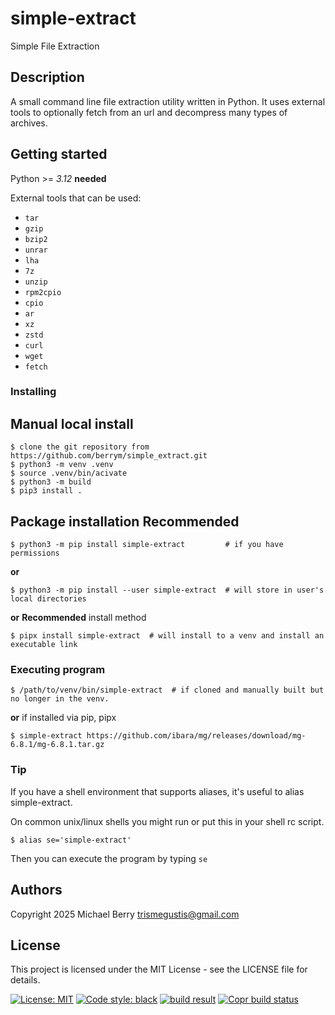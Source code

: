 # simple-extract

Simple File Extraction

## Description

A small command line file extraction utility written in Python. It uses external tools to optionally fetch from an url and decompress many types of archives.

## Getting started

Python >= *3.12* **needed**

External tools that can be used:

- `tar`
- `gzip`
- `bzip2`
- `unrar`
- `lha`
- `7z`
- `unzip`
- `rpm2cpio`
- `cpio`
- `ar`
- `xz`
- `zstd`
- `curl`
- `wget`
- `fetch`

### Installing

## Manual local install

    $ clone the git repository from https://github.com/berrym/simple_extract.git
    $ python3 -m venv .venv
    $ source .venv/bin/acivate
    $ python3 -m build
    $ pip3 install .

## Package installation **Recommended**

    $ python3 -m pip install simple-extract         # if you have permissions

**or**

    $ python3 -m pip install --user simple-extract  # will store in user's local directories

**or** **Recommended** install method

    $ pipx install simple-extract  # will install to a venv and install an executable link

### Executing program

    $ /path/to/venv/bin/simple-extract  # if cloned and manually built but no longer in the venv.

**or** if installed via pip, pipx

    $ simple-extract https://github.com/ibara/mg/releases/download/mg-6.8.1/mg-6.8.1.tar.gz

### Tip

If you have a shell environment that supports aliases, it's useful to alias simple-extract.

On common unix/linux shells you might run or put this in your shell rc script.

    $ alias se='simple-extract'

Then you can execute the program by typing `se`

## Authors

Copyright 2025 Michael Berry <trismegustis@gmail.com>

## License

This project is licensed under the MIT License - see the LICENSE file for details.

[![License: MIT](https://img.shields.io/badge/License-MIT-yellow.svg)](https://opensource.org/licenses/MIT)
[![Code style: black](https://img.shields.io/badge/code%20style-black-000000.svg)](https://github.com/psf/black)
[![build result](https://build.opensuse.org/projects/home:berrym/packages/simple-extract/badge.svg?type=default)](https://build.opensuse.org/package/show/home:berrym/simple-extract)
[![Copr build status](https://copr.fedorainfracloud.org/coprs/mberry/simple-extract/package/simple-extract/status_image/last_build.png)](https://copr.fedorainfracloud.org/coprs/mberry/simple-extract/package/simple-extract/)
